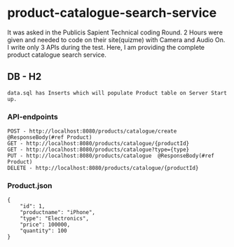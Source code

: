 # product-catalogue-search-service
It was asked in the Publicis Sapient Technical coding Round. 2 Hours were given and needed to code on their site(quizme) with Camera and Audio On. I write only 3 APIs during the test. Here, I am providing the complete product catalogue search service. 

## DB - H2
```
data.sql has Inserts which will populate Product table on Server Start up.

```
### API-endpoints
```
POST - http://localhost:8080/products/catalogue/create @ResponseBody(#ref Product)
GET - http://localhost:8080/products/catalogue/{productId}
GET - http://localhost:8080/products/catalogue?type={type}
PUT - http://localhost:8080/products/catalogue  @ResponseBody(#ref Product)
DELETE - http://localhost:8080/products/catalogue/{productId}
```

### Product.json
```
{
    "id": 1,
    "productname": "iPhone",
    "type": "Electronics",
    "price": 100000,
    "quantity": 100
}
```

